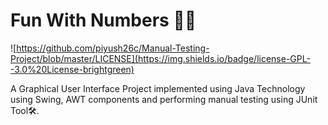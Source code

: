 # Fun With Numbers 🔢🧒

![https://github.com/piyush26c/Manual-Testing-Project/blob/master/LICENSE](https://img.shields.io/badge/license-GPL--3.0%20License-brightgreen)

A Graphical User Interface Project implemented using Java Technology using Swing, AWT components and performing manual testing using JUnit Tool🛠.
